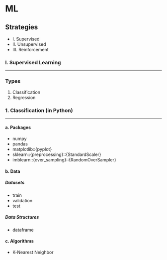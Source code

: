 # ML

## Strategies
- I. Supervised
- II. Unsupervised
- III. Reinforcement

### I. Supervised Learning
---
### Types
1. Classification
2. Regression

### 1. Classification (in Python)
---
#### a. Packages
- numpy
- pandas
- matplotlib::{pyplot}
- sklearn::{preprocessing}::{StandardScaler}
- imblearn::{over_sampling}::{RandomOverSampler}

#### b. Data
##### Datasets
- train
- validation
- test

##### Data Structures
- dataframe

#### c. Algorithms
- K-Nearest Neighbor